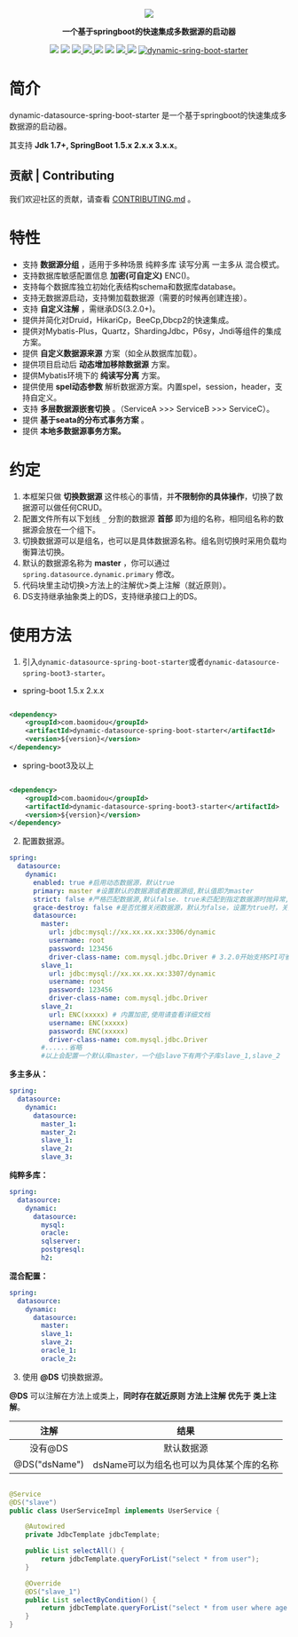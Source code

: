 <p align="center">
<img src="https://images.gitee.com/uploads/images/2019/0626/231046_f44892b9_709883.png" border="0" />

</p>

<p align="center">
	<strong>一个基于springboot的快速集成多数据源的启动器</strong>
</p>

<p align="center">
    <a >
        <img src="https://github.com/baomidou/dynamic-datasource-spring-boot-starter/workflows/CodeQL/badge.svg?branch=master" >
    </a>
   <a>
        <img src="https://badgen.net/github/stars/baomidou/dynamic-datasource-spring-boot-starter" >
    </a>
    <a href="https://mvnrepository.com/artifact/com.baomidou/dynamic-datasource-spring-boot-starter" target="_blank">
        <img src="https://img.shields.io/maven-central/v/com.baomidou/dynamic-datasource-spring-boot-starter.svg" >
    </a>
    <a href="https://www.apache.org/licenses/LICENSE-2.0.html" target="_blank">
        <img src="https://img.shields.io/:license-apache-brightgreen.svg" >
    </a>
    <a>
        <img src="https://img.shields.io/badge/JDK-8+-green.svg" >
    </a>
    <a>
        <img src="https://img.shields.io/badge/springBoot-1.5.x__2.x.x__3.x.x-green.svg" >
    </a>
    <a href="https://www.jetbrains.com">
        <img src="https://img.shields.io/badge/IntelliJ%20IDEA-support-blue.svg" >
    </a>
    <a>
        <img src="https://img.shields.io/badge/License-Apache%202.0-blue.svg" >
    </a>
    <a target="_blank" href="//shang.qq.com/wpa/qunwpa?idkey=ded31006508b57d2d732c81266dd2c26e33283f84464e2c294309d90b9674992"><img border="0" src="https://pub.idqqimg.com/wpa/images/group.png" alt="dynamic-sring-boot-starter" title="dynamic-sring-boot-starter"></a>
</p>

# 简介

dynamic-datasource-spring-boot-starter 是一个基于springboot的快速集成多数据源的启动器。

其支持 **Jdk 1.7+, SpringBoot 1.5.x 2.x.x 3.x.x**。

## 贡献 | Contributing

我们欢迎社区的贡献，请查看 [CONTRIBUTING.md](./CONTRIBUTING.md) 。

# 特性

- 支持 **数据源分组** ，适用于多种场景 纯粹多库 读写分离 一主多从 混合模式。
- 支持数据库敏感配置信息 **加密(可自定义)**  ENC()。
- 支持每个数据库独立初始化表结构schema和数据库database。
- 支持无数据源启动，支持懒加载数据源（需要的时候再创建连接）。
- 支持 **自定义注解** ，需继承DS(3.2.0+)。
- 提供并简化对Druid，HikariCp，BeeCp,Dbcp2的快速集成。
- 提供对Mybatis-Plus，Quartz，ShardingJdbc，P6sy，Jndi等组件的集成方案。
- 提供 **自定义数据源来源** 方案（如全从数据库加载）。
- 提供项目启动后 **动态增加移除数据源** 方案。
- 提供Mybatis环境下的  **纯读写分离** 方案。
- 提供使用 **spel动态参数** 解析数据源方案。内置spel，session，header，支持自定义。
- 支持  **多层数据源嵌套切换** 。（ServiceA >>>  ServiceB >>> ServiceC）。
- 提供  **基于seata的分布式事务方案** 。
- 提供  **本地多数据源事务方案。**

# 约定

1. 本框架只做 **切换数据源** 这件核心的事情，并**不限制你的具体操作**，切换了数据源可以做任何CRUD。
2. 配置文件所有以下划线 `_` 分割的数据源 **首部** 即为组的名称，相同组名称的数据源会放在一个组下。
3. 切换数据源可以是组名，也可以是具体数据源名称。组名则切换时采用负载均衡算法切换。
4. 默认的数据源名称为  **master** ，你可以通过 `spring.datasource.dynamic.primary` 修改。
5. 代码块里主动切换>方法上的注解优>类上注解（就近原则）。
6. DS支持继承抽象类上的DS，支持继承接口上的DS。

# 使用方法

1. 引入`dynamic-datasource-spring-boot-starter`或者`dynamic-datasource-spring-boot3-starter`。

- spring-boot 1.5.x 2.x.x

```xml

<dependency>
    <groupId>com.baomidou</groupId>
    <artifactId>dynamic-datasource-spring-boot-starter</artifactId>
    <version>${version}</version>
</dependency>
```

- spring-boot3及以上

```xml

<dependency>
    <groupId>com.baomidou</groupId>
    <artifactId>dynamic-datasource-spring-boot3-starter</artifactId>
    <version>${version}</version>
</dependency>
```

2. 配置数据源。

```yaml
spring:
  datasource:
    dynamic:
      enabled: true #启用动态数据源，默认true
      primary: master #设置默认的数据源或者数据源组,默认值即为master
      strict: false #严格匹配数据源,默认false. true未匹配到指定数据源时抛异常,false使用默认数据源
      grace-destroy: false #是否优雅关闭数据源，默认为false，设置为true时，关闭数据源时如果数据源中还存在活跃连接，至多等待10s后强制关闭
      datasource:
        master:
          url: jdbc:mysql://xx.xx.xx.xx:3306/dynamic
          username: root
          password: 123456
          driver-class-name: com.mysql.jdbc.Driver # 3.2.0开始支持SPI可省略此配置
        slave_1:
          url: jdbc:mysql://xx.xx.xx.xx:3307/dynamic
          username: root
          password: 123456
          driver-class-name: com.mysql.jdbc.Driver
        slave_2:
          url: ENC(xxxxx) # 内置加密,使用请查看详细文档
          username: ENC(xxxxx)
          password: ENC(xxxxx)
          driver-class-name: com.mysql.jdbc.Driver
        #......省略
        #以上会配置一个默认库master，一个组slave下有两个子库slave_1,slave_2
```

**多主多从：**
```yaml
spring:
  datasource:
    dynamic:
      datasource:
        master_1:
        master_2:
        slave_1:
        slave_2:
        slave_3:
```

**纯粹多库：**
```yaml
spring:
  datasource:
    dynamic:
      datasource:
        mysql:
        oracle:
        sqlserver:
        postgresql:
        h2:
```

**混合配置：**
```yaml
spring:
  datasource:
    dynamic:
      datasource:
        master:
        slave_1:
        slave_2:
        oracle_1:
        oracle_2:
```

3. 使用  **@DS**  切换数据源。

**@DS** 可以注解在方法上或类上，**同时存在就近原则 方法上注解 优先于 类上注解**。

|      注解       |           结果            |
|:-------------:|:-----------------------:|
|     没有@DS     |          默认数据源          |
| @DS("dsName") | dsName可以为组名也可以为具体某个库的名称 |

```java

@Service
@DS("slave")
public class UserServiceImpl implements UserService {

    @Autowired
    private JdbcTemplate jdbcTemplate;

    public List selectAll() {
        return jdbcTemplate.queryForList("select * from user");
    }

    @Override
    @DS("slave_1")
    public List selectByCondition() {
        return jdbcTemplate.queryForList("select * from user where age >10");
    }
}
```